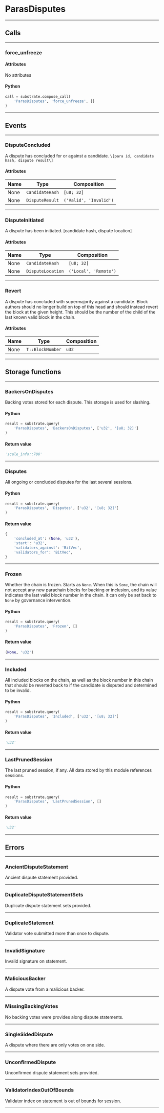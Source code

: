 
# ParasDisputes

---------
## Calls

---------
### force_unfreeze
#### Attributes
No attributes

#### Python
```python
call = substrate.compose_call(
    'ParasDisputes', 'force_unfreeze', {}
)
```

---------
## Events

---------
### DisputeConcluded
A dispute has concluded for or against a candidate.
`\[para id, candidate hash, dispute result\]`
#### Attributes
| Name | Type | Composition
| -------- | -------- | -------- |
| None | `CandidateHash` | ```[u8; 32]```
| None | `DisputeResult` | ```('Valid', 'Invalid')```

---------
### DisputeInitiated
A dispute has been initiated. \[candidate hash, dispute location\]
#### Attributes
| Name | Type | Composition
| -------- | -------- | -------- |
| None | `CandidateHash` | ```[u8; 32]```
| None | `DisputeLocation` | ```('Local', 'Remote')```

---------
### Revert
A dispute has concluded with supermajority against a candidate.
Block authors should no longer build on top of this head and should
instead revert the block at the given height. This should be the
number of the child of the last known valid block in the chain.
#### Attributes
| Name | Type | Composition
| -------- | -------- | -------- |
| None | `T::BlockNumber` | ```u32```

---------
## Storage functions

---------
### BackersOnDisputes
 Backing votes stored for each dispute.
 This storage is used for slashing.

#### Python
```python
result = substrate.query(
    'ParasDisputes', 'BackersOnDisputes', ['u32', '[u8; 32]']
)
```

#### Return value
```python
'scale_info::780'
```
---------
### Disputes
 All ongoing or concluded disputes for the last several sessions.

#### Python
```python
result = substrate.query(
    'ParasDisputes', 'Disputes', ['u32', '[u8; 32]']
)
```

#### Return value
```python
{
    'concluded_at': (None, 'u32'),
    'start': 'u32',
    'validators_against': 'BitVec',
    'validators_for': 'BitVec',
}
```
---------
### Frozen
 Whether the chain is frozen. Starts as `None`. When this is `Some`,
 the chain will not accept any new parachain blocks for backing or inclusion,
 and its value indicates the last valid block number in the chain.
 It can only be set back to `None` by governance intervention.

#### Python
```python
result = substrate.query(
    'ParasDisputes', 'Frozen', []
)
```

#### Return value
```python
(None, 'u32')
```
---------
### Included
 All included blocks on the chain, as well as the block number in this chain that
 should be reverted back to if the candidate is disputed and determined to be invalid.

#### Python
```python
result = substrate.query(
    'ParasDisputes', 'Included', ['u32', '[u8; 32]']
)
```

#### Return value
```python
'u32'
```
---------
### LastPrunedSession
 The last pruned session, if any. All data stored by this module
 references sessions.

#### Python
```python
result = substrate.query(
    'ParasDisputes', 'LastPrunedSession', []
)
```

#### Return value
```python
'u32'
```
---------
## Errors

---------
### AncientDisputeStatement
Ancient dispute statement provided.

---------
### DuplicateDisputeStatementSets
Duplicate dispute statement sets provided.

---------
### DuplicateStatement
Validator vote submitted more than once to dispute.

---------
### InvalidSignature
Invalid signature on statement.

---------
### MaliciousBacker
A dispute vote from a malicious backer.

---------
### MissingBackingVotes
No backing votes were provides along dispute statements.

---------
### SingleSidedDispute
A dispute where there are only votes on one side.

---------
### UnconfirmedDispute
Unconfirmed dispute statement sets provided.

---------
### ValidatorIndexOutOfBounds
Validator index on statement is out of bounds for session.

---------